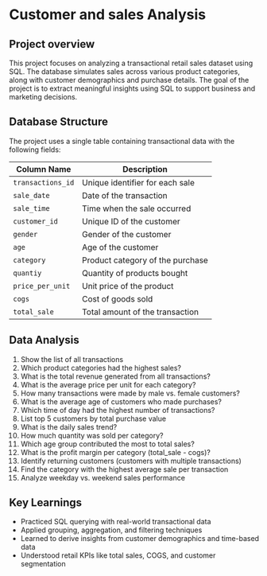 
# Customer and sales Analysis

## Project overview

This project focuses on analyzing a transactional retail sales dataset using SQL. The database simulates sales across various product categories, along with customer demographics and purchase details. The goal of the project is to extract meaningful insights using SQL to support business and marketing decisions.


## Database Structure

The project uses a single table containing transactional data with the following fields:

| Column Name       | Description                              |
|-------------------|------------------------------------------|
| `transactions_id` | Unique identifier for each sale          |
| `sale_date`       | Date of the transaction                  |
| `sale_time`       | Time when the sale occurred              |
| `customer_id`     | Unique ID of the customer                |
| `gender`          | Gender of the customer                   |
| `age`             | Age of the customer                      |
| `category`        | Product category of the purchase         |
| `quantiy`         | Quantity of products bought              |
| `price_per_unit`  | Unit price of the product                |
| `cogs`            | Cost of goods sold                       |
| `total_sale`      | Total amount of the transaction          |

## Data Analysis

1. Show the list of all transactions  
2. Which product categories had the highest sales?  
3. What is the total revenue generated from all transactions?  
4. What is the average price per unit for each category?  
5. How many transactions were made by male vs. female customers?  
6. What is the average age of customers who made purchases?  
7. Which time of day had the highest number of transactions?  
8. List top 5 customers by total purchase value  
9. What is the daily sales trend?  
10. How much quantity was sold per category?
11. Which age group contributed the most to total sales?  
12. What is the profit margin per category (total_sale - cogs)?  
13. Identify returning customers (customers with multiple transactions)  
14. Find the category with the highest average sale per transaction  
15. Analyze weekday vs. weekend sales performance


## Key Learnings

- Practiced SQL querying with real-world transactional data  
- Applied grouping, aggregation, and filtering techniques  
- Learned to derive insights from customer demographics and time-based data  
- Understood retail KPIs like total sales, COGS, and customer segmentation
